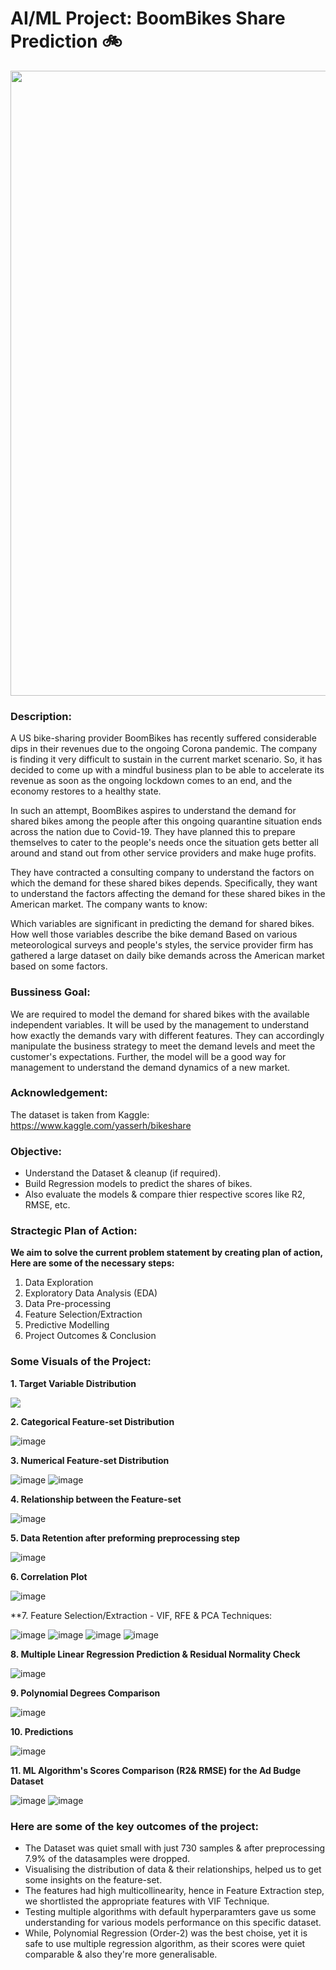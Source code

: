 # AI/ML Project: BoomBikes Share Prediction 🚲
<p align="center"><img src="https://user-images.githubusercontent.com/54996245/146691034-7f7fa1ec-cf3d-48dd-bb1d-1adb2947a356.png" style="width: 1000px;"/></p>

### Description:

A US bike-sharing provider BoomBikes has recently suffered considerable dips in their revenues due to the ongoing Corona pandemic. The company is finding it very difficult to sustain in the current market scenario. So, it has decided to come up with a mindful business plan to be able to accelerate its revenue as soon as the ongoing lockdown comes to an end, and the economy restores to a healthy state.

In such an attempt, BoomBikes aspires to understand the demand for shared bikes among the people after this ongoing quarantine situation ends across the nation due to Covid-19. They have planned this to prepare themselves to cater to the people's needs once the situation gets better all around and stand out from other service providers and make huge profits.

They have contracted a consulting company to understand the factors on which the demand for these shared bikes depends. Specifically, they want to understand the factors affecting the demand for these shared bikes in the American market. The company wants to know:

Which variables are significant in predicting the demand for shared bikes.
How well those variables describe the bike demand
Based on various meteorological surveys and people's styles, the service provider firm has gathered a large dataset on daily bike demands across the American market based on some factors.

### Bussiness Goal:
We are required to model the demand for shared bikes with the available independent variables. It will be used by the management to understand how exactly the demands vary with different features. They can accordingly manipulate the business strategy to meet the demand levels and meet the customer's expectations. Further, the model will be a good way for management to understand the demand dynamics of a new market.

### Acknowledgement: 
The dataset is taken from Kaggle:\
https://www.kaggle.com/yasserh/bikeshare

### Objective:
- Understand the Dataset & cleanup (if required).
- Build Regression models to predict the shares of bikes.
- Also evaluate the models & compare thier respective scores like R2, RMSE, etc.

### Stractegic Plan of Action:
  
**We aim to solve the current problem statement by creating plan of action, Here are some of the necessary steps:**
1. Data Exploration
2. Exploratory Data Analysis (EDA)
3. Data Pre-processing
4. Feature Selection/Extraction
5. Predictive Modelling
6. Project Outcomes & Conclusion

### Some Visuals of the Project:
**1. Target Variable Distribution**

<p align="left"><img src="https://user-images.githubusercontent.com/54996245/146691064-10f8d26c-c580-4bec-9226-57b8e1b4cda1.png" /></p>

**2. Categorical Feature-set Distribution**
  
![image](https://user-images.githubusercontent.com/54996245/146691067-80c66fbc-cc80-4fab-a629-d674567f2429.png)

**3. Numerical Feature-set Distribution**

![image](https://user-images.githubusercontent.com/54996245/146691081-9222b1df-8475-47b7-9777-c3c627de010b.png)
![image](https://user-images.githubusercontent.com/54996245/146691084-e6b27ff8-3a91-470e-a5fa-5b2c8dc5ffc0.png)

**4. Relationship between the Feature-set**

![image](https://user-images.githubusercontent.com/54996245/146691086-6ac7595d-5fec-4e54-8682-56e9e3dd10c6.png)

**5. Data Retention after preforming preprocessing step**

![image](https://user-images.githubusercontent.com/54996245/146691092-9b590184-10c5-4e54-be08-895fc276803e.png)

**6. Correlation Plot**
  
![image](https://user-images.githubusercontent.com/54996245/146691102-165b8048-383b-411a-86a1-70f641101814.png)

**7. Feature Selection/Extraction - VIF, RFE & PCA Techniques:

![image](https://user-images.githubusercontent.com/54996245/146691108-6d43b1ce-9781-412a-9344-f81869ea4e32.png)
![image](https://user-images.githubusercontent.com/54996245/146691116-9ff2d2a6-475d-4c6f-8bc8-b0d287790c4a.png)
![image](https://user-images.githubusercontent.com/54996245/146691119-4e4a219f-e58e-400f-8c79-9431219facde.png)
![image](https://user-images.githubusercontent.com/54996245/146691123-2da7de98-37dd-4335-bf1a-e3f9b9a5b7b9.png)

**8. Multiple Linear Regression Prediction & Residual Normality Check**
  
![image](https://user-images.githubusercontent.com/54996245/146691133-d4ad29c1-84a8-45ab-a19a-9443cb6b3d79.png)

**9. Polynomial Degrees Comparison**

![image](https://user-images.githubusercontent.com/54996245/146691143-3dfa7382-c42f-4872-bfc5-184a7c5cfc7b.png)

**10. Predictions**

![image](https://user-images.githubusercontent.com/54996245/146691151-3795f5d5-0f0c-49e7-8f4a-28c0405c5672.png)

**11. ML Algorithm's Scores Comparison (R2& RMSE) for the Ad Budge Dataset**

![image](https://user-images.githubusercontent.com/54996245/146691161-183e7894-39de-4e10-b560-4ae14957c604.png)
![image](https://user-images.githubusercontent.com/54996245/146691165-060bb060-080c-4b17-9cb8-69162ca48675.png)

### Here are some of the key outcomes of the project:
- The Dataset was quiet small with just 730 samples & after preprocessing 7.9% of the datasamples were dropped. 
- Visualising the distribution of data & their relationships, helped us to get some insights on the feature-set.
- The features had high multicollinearity, hence in Feature Extraction step, we shortlisted the appropriate features with VIF Technique.
- Testing multiple algorithms with default hyperparamters gave us some understanding for various models performance on this specific dataset.
- While, Polynomial Regression (Order-2) was the best choise, yet it is safe to use multiple regression algorithm, as their scores were quiet comparable & also they're more generalisable.
